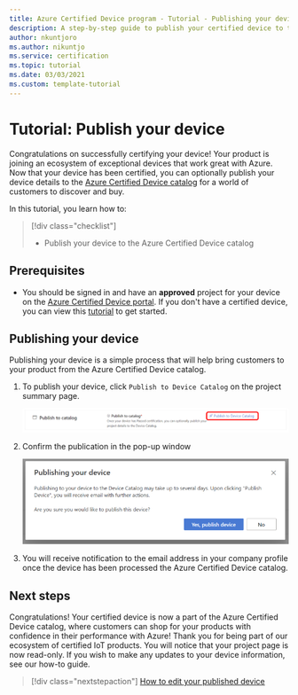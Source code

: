 ```yaml
---
title: Azure Certified Device program - Tutorial - Publishing your device
description: A step-by-step guide to publish your certified device to the Azure Certified Device catalog
author: nkuntjoro
ms.author: nikuntjo
ms.service: certification
ms.topic: tutorial
ms.date: 03/03/2021
ms.custom: template-tutorial 
---
```


# Tutorial: Publish your device

Congratulations on successfully certifying your device! Your product is joining an ecosystem of exceptional devices that work great with Azure. Now that your device has been certified, you can optionally publish your device details to the [Azure Certified Device catalog](https://devicecatalog.azure.com) for a world of customers to discover and buy.

In this tutorial, you learn how to:

> [!div class="checklist"]
> * Publish your device to the Azure Certified Device catalog

## Prerequisites

- You should be signed in and have an **approved** project for your device  on the [Azure Certified Device portal](https://certify.azure.com). If you don't have a certified device, you can view this [tutorial](tutorial-01-creating-your-project.md) to get started.

## Publishing your device

Publishing your device is a simple process that will help bring customers to your product from the Azure Certified Device catalog.

1. To publish your device, click `Publish to Device Catalog` on the project summary page.

    ![Publish to Catalog](./media/images/publish-to-catalog.png)

1. Confirm the publication in the pop-up window

    ![Publish to Catalog confirmation](./media/images/publish-to-catalog-confirm.png)

1. You will receive notification to the email address in your company profile once the device has been processed the Azure Certified Device catalog.

## Next steps

Congratulations! Your certified device is now a part of the  Azure Certified Device catalog, where customers can shop for your products with confidence in their performance with Azure! Thank you for being part of our ecosystem of certified IoT products. You will notice that your project page is now read-only. If you wish to make any updates to your device information, see our how-to guide.
> [!div class="nextstepaction"]
> [How to edit your published device](how-to-edit-published-device.md)

